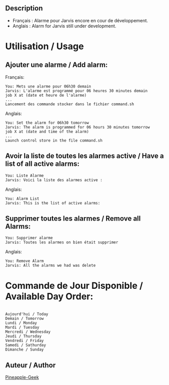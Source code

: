 ## Description
* Français : Alarme pour Jarvis encore en cour de développement.
* Anglais : Alarm for Jarvis still under development.

# Utilisation / Usage

## Ajouter une alarme / Add alarm:
Français:
```
You: Mets une alarme pour 06h30 demain
Jarvis: L'alarme est programmé pour 06 heures 30 minutes demain
job X at (date et heure de l'alarme)
...
Lancement des commande stocker dans le fichier command.sh

```
Anglais:
```
You: Set the alarm for 06h30 tomorrow
Jarvis: The alarm is programmed for 06 hours 30 minutes tomorrow
job X at (date and time of the alarm)
...
Launch control store in the file command.sh

```

## Avoir la liste de toutes les alarmes active / Have a list of all active alarms:

```
You: Liste Alarme
Jarvis: Voici la liste des alarmes active :

```
Anglais:
```
You: Alarm List
Jarvis: This is the list of active alarms:

```


## Supprimer toutes les alarmes / Remove all Alarms:

```
You: Supprimer alarme
Jarvis: Toutes les alarmes on bien était supprimer 

```
Anglais:
```
You: Remove Alarm
Jarvis: All the alarms we had was delete 

```

# Commande de Jour Disponible / Available Day Order:
```

Aujourd'hui / Today
Demain / Tomorrow
Lundi / Monday
Mardi / Tuesday
Mercredi / Wednesday
Jeudi / Thursday
Vendredi / Friday
Samedi / Sathurday
Dimanche / Sunday

```

## Auteur / Author
[Pineapple-Geek](https://www.facebook.com/Pineapple.Geek)
